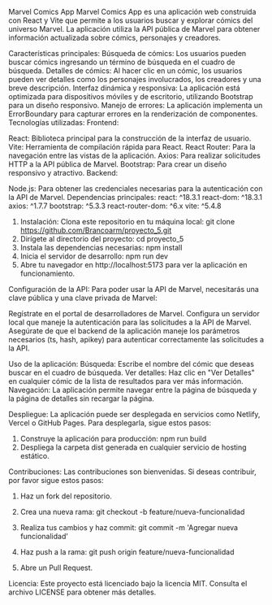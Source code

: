 Marvel Comics App
Marvel Comics App es una aplicación web construida con React y Vite que permite a los usuarios buscar y explorar cómics del universo Marvel. La aplicación utiliza la API pública de Marvel para obtener información actualizada sobre cómics, personajes y creadores.

Características principales:
Búsqueda de cómics: Los usuarios pueden buscar cómics ingresando un término de búsqueda en el cuadro de búsqueda.
Detalles de cómics: Al hacer clic en un cómic, los usuarios pueden ver detalles como los personajes involucrados, los creadores y una breve descripción.
Interfaz dinámica y responsiva: La aplicación está optimizada para dispositivos móviles y de escritorio, utilizando Bootstrap para un diseño responsivo.
Manejo de errores: La aplicación implementa un ErrorBoundary para capturar errores en la renderización de componentes.
Tecnologías utilizadas:
Frontend:

React: Biblioteca principal para la construcción de la interfaz de usuario.
Vite: Herramienta de compilación rápida para React.
React Router: Para la navegación entre las vistas de la aplicación.
Axios: Para realizar solicitudes HTTP a la API pública de Marvel.
Bootstrap: Para crear un diseño responsivo y atractivo.
Backend:

Node.js: Para obtener las credenciales necesarias para la autenticación con la API de Marvel.
Dependencias principales:
react: ^18.3.1
react-dom: ^18.3.1
axios: ^1.7.7
bootstrap: ^5.3.3
react-router-dom: ^6.x
vite: ^5.4.8

1. Instalación:
Clona este repositorio en tu máquina local:
git clone https://github.com/Brancoarm/proyecto_5.git
2. Dirígete al directorio del proyecto:
cd proyecto_5
3. Instala las dependencias necesarias:
npm install
4. Inicia el servidor de desarrollo:
npm run dev
5. Abre tu navegador en http://localhost:5173 para ver la aplicación en funcionamiento.

Configuración de la API:
Para poder usar la API de Marvel, necesitarás una clave pública y una clave privada de Marvel:

Regístrate en el portal de desarrolladores de Marvel.
Configura un servidor local que maneje la autenticación para las solicitudes a la API de Marvel.
Asegúrate de que el backend de la aplicación maneje los parámetros necesarios (ts, hash, apikey) para autenticar correctamente las solicitudes a la API.

Uso de la aplicación:
Búsqueda: Escribe el nombre del cómic que deseas buscar en el cuadro de búsqueda.
Ver detalles: Haz clic en "Ver Detalles" en cualquier cómic de la lista de resultados para ver más información.
Navegación: La aplicación permite navegar entre la página de búsqueda y la página de detalles sin recargar la página.

Despliegue:
La aplicación puede ser desplegada en servicios como Netlify, Vercel o GitHub Pages. Para desplegarla, sigue estos pasos:

1. Construye la aplicación para producción:
npm run build
2. Despliega la carpeta dist generada en cualquier servicio de hosting estático.

Contribuciones:
Las contribuciones son bienvenidas. Si deseas contribuir, por favor sigue estos pasos:

1. Haz un fork del repositorio.

2. Crea una nueva rama:
git checkout -b feature/nueva-funcionalidad

3. Realiza tus cambios y haz commit:
git commit -m 'Agregar nueva funcionalidad'

4. Haz push a la rama:
git push origin feature/nueva-funcionalidad

5. Abre un Pull Request.

Licencia:
Este proyecto está licenciado bajo la licencia MIT. Consulta el archivo LICENSE para obtener más detalles.
